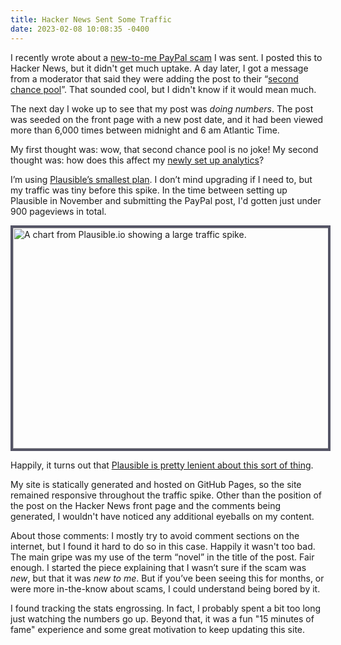 ```yaml
---
title: Hacker News Sent Some Traffic
date: 2023-02-08 10:08:35 -0400
---
```


I recently wrote about a [new-to-me PayPal scam](https://anderegg.ca/2023/02/01/a-novel-paypal-scam) I was sent. I posted this to Hacker News, but it didn't get much uptake. A day later, I got a message from a moderator that said they were adding the post to their “[second chance pool](https://news.ycombinator.com/item?id=26998308)”. That sounded cool, but I didn't know if it would mean much.

The next day I woke up to see that my post was *doing numbers*. The post was seeded on the front page with a new post date, and it had been viewed more than 6,000 times between midnight and 6 am Atlantic Time.

My first thought was: wow, that second chance pool is no joke! My second thought was: how does this affect my [newly set up analytics](https://anderegg.ca/2023/01/22/blogging-analytics-and-gdpr)?

I’m using [Plausible’s smallest plan](https://plausible.io/#pricing). I don’t mind upgrading if I need to, but my traffic was tiny before this spike. In the time between setting up Plausible in November and submitting the PayPal post, I'd gotten just under 900 pageviews in total.

<img src="https://anderegg.s3.amazonaws.com/hn-stats-spike.png" width="1083" height="353" style="margin: auto; border: 4px solid #556;" alt="A chart from Plausible.io showing a large traffic spike.">

Happily, it turns out that [Plausible is pretty lenient about this sort of thing](https://plausible.io/docs/subscription-plans#what-happens-if-i-go-over-my-monthly-page-views-limit).

My site is statically generated and hosted on GitHub Pages, so the site remained responsive throughout the traffic spike. Other than the position of the post on the Hacker News front page and the comments being generated, I wouldn't have noticed any additional eyeballs on my content.

About those comments: I mostly try to avoid comment sections on the internet, but I found it hard to do so in this case. Happily it wasn't too bad. The main gripe was my use of the term “novel” in the title of the post. Fair enough. I started the piece explaining that I wasn’t sure if the scam was *new*, but that it was *new to me*. But if you’ve been seeing this for months, or were more in-the-know about scams, I could understand being bored by it.

I found tracking the stats engrossing. In fact, I probably spent a bit too long just watching the numbers go up. Beyond that, it was a fun "15 minutes of fame" experience and some great motivation to keep updating this site.





